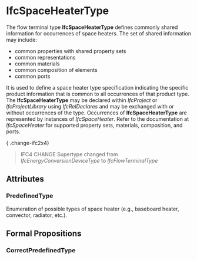 # IfcSpaceHeaterType

The flow terminal type **IfcSpaceHeaterType** defines commonly shared information for occurrences of space heaters. The set of shared information may include:

* common properties with shared property sets
* common representations
* common materials
* common composition of elements
* common ports
<!-- end of definition -->
It is used to define a space heater type specification indicating the specific product information that is common to all occurrences of that product type. The **IfcSpaceHeaterType** may be declared within _IfcProject_ or _IfcProjectLibrary_ using _IfcRelDeclares_ and may be exchanged with or without occurrences of the type. Occurrences of **IfcSpaceHeaterType** are represented by instances of _IfcSpaceHeater_. Refer to the documentation at _IfcSpaceHeater_ for supported property sets, materials, composition, and ports.

{ .change-ifc2x4}
> IFC4 CHANGE Supertype changed from _IfcEnergyConversionDeviceType_ to _IfcFlowTerminalType_

## Attributes

### PredefinedType
Enumeration of possible types of space heater (e.g., baseboard heater, convector, radiator, etc.).

## Formal Propositions

### CorrectPredefinedType

